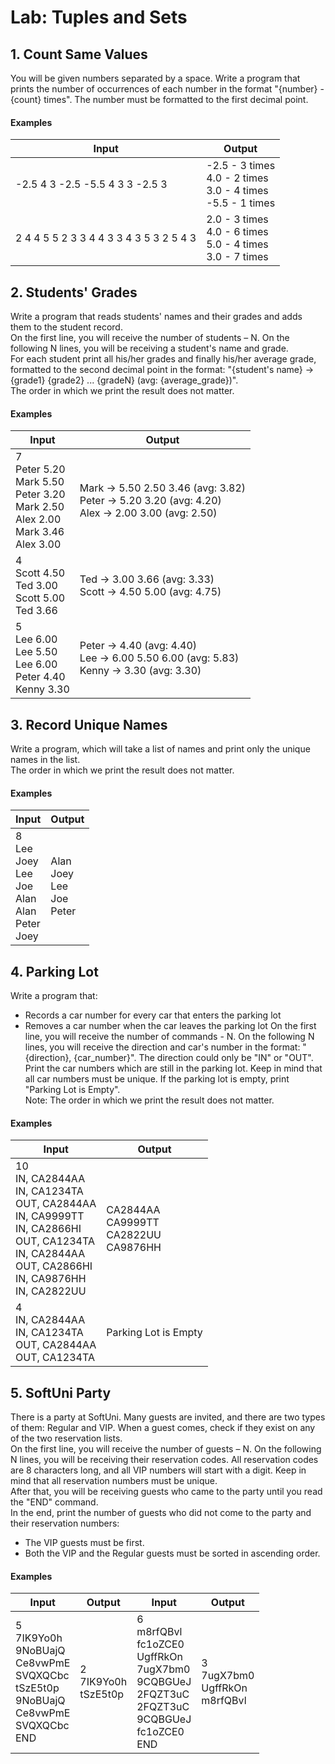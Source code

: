 # Lab: Tuples and Sets
## 1.	Count Same Values
You will be given numbers separated by a space. Write a program that prints the number of occurrences of each number in the format "{number} - {count} times". The number must be formatted to the first decimal point.  
#### Examples

| Input | Output |
| ----- | ------ |
| -2.5 4 3 -2.5 -5.5 4 3 3 -2.5 3 | -2.5 - 3 times<br />4.0 - 2 times<br />3.0 - 4 times<br />-5.5 - 1 times |
| 2 4 4 5 5 2 3 3 4 4 3 3 4 3 5 3 2 5 4 3 | 2.0 - 3 times<br />4.0 - 6 times<br />5.0 - 4 times<br />3.0 - 7 times |

## 2.	Students' Grades
Write a program that reads students' names and their grades and adds them to the student record.  
On the first line, you will receive the number of students – N. On the following N lines, you will be receiving a student's name and grade.  
For each student print all his/her grades and finally his/her average grade, formatted to the second decimal point in the format: "{student's name} -> {grade1} {grade2} ... {gradeN} (avg: {average_grade})".  
The order in which we print the result does not matter.  
#### Examples

| Input | Output |
| ----- | ------ |
| 7<br />Peter 5.20<br />Mark 5.50<br />Peter 3.20<br />Mark 2.50<br />Alex 2.00<br />Mark 3.46<br />Alex 3.00 | Mark -> 5.50 2.50 3.46 (avg: 3.82)<br />Peter -> 5.20 3.20 (avg: 4.20)<br />Alex -> 2.00 3.00 (avg: 2.50) |
| 4<br />Scott 4.50<br />Ted 3.00<br />Scott 5.00<br />Ted 3.66 | Ted -> 3.00 3.66 (avg: 3.33)<br />Scott -> 4.50 5.00 (avg: 4.75) |
| 5<br />Lee 6.00<br />Lee 5.50<br />Lee 6.00<br />Peter 4.40<br />Kenny 3.30 | Peter -> 4.40 (avg: 4.40)<br />Lee -> 6.00 5.50 6.00 (avg: 5.83)<br />Kenny -> 3.30 (avg: 3.30) |

## 3.	Record Unique Names
Write a program, which will take a list of names and print only the unique names in the list.  
The order in which we print the result does not matter.  
#### Examples

| Input | Output |
| ----- | ------ |
| 8<br />Lee<br />Joey<br />Lee<br />Joe<br />Alan<br />Alan<br />Peter<br />Joey | Alan<br />Joey<br />Lee<br />Joe<br />Peter |

## 4.	Parking Lot
Write a program that:  
* Records a car number for every car that enters the parking lot
*	Removes a car number when the car leaves the parking lot
On the first line, you will receive the number of commands - N. On the following N lines, you will receive the direction and car's number in the format: "{direction}, {car_number}". The direction could only be "IN" or "OUT". Print the car numbers which are still in the parking lot. Keep in mind that all car numbers must be unique.   If the parking lot is empty, print "Parking Lot is Empty".  
Note: The order in which we print the result does not matter.  
#### Examples

| Input | Output |
| ----- | ------ |
| 10<br />IN, CA2844AA<br />IN, CA1234TA<br />OUT, CA2844AA<br />IN, CA9999TT<br />IN, CA2866HI<br />OUT, CA1234TA<br />IN, CA2844AA<br />OUT, CA2866HI<br />IN, CA9876HH<br />IN, CA2822UU | CA2844AA<br />CA9999TT<br />CA2822UU<br />CA9876HH |
| 4<br />IN, CA2844AA<br />IN, CA1234TA<br />OUT, CA2844AA<br />OUT, CA1234TA | Parking Lot is Empty |

## 5.	SoftUni Party
There is a party at SoftUni. Many guests are invited, and there are two types of them: Regular and VIP. When a guest comes, check if they exist on any of the two reservation lists.  
On the first line, you will receive the number of guests – N. On the following N lines, you will be receiving their reservation codes. All reservation codes are 8 characters long, and all VIP numbers will start with a digit. Keep in mind that all reservation numbers must be unique.  
After that, you will be receiving guests who came to the party until you read the "END" command.  
In the end, print the number of guests who did not come to the party and their reservation numbers:  
*	The VIP guests must be first.
*	Both the VIP and the Regular guests must be sorted in ascending order.
#### Examples  

| Input | Output | Input | Output |
| ----- | ------ | ----- | ------ |
| 5<br />7IK9Yo0h<br />9NoBUajQ<br />Ce8vwPmE<br />SVQXQCbc<br />tSzE5t0p<br />9NoBUajQ<br />Ce8vwPmE<br />SVQXQCbc<br />END | 2<br />7IK9Yo0h<br />tSzE5t0p | 6<br /> m8rfQBvl<br />fc1oZCE0<br />UgffRkOn<br />7ugX7bm0<br />9CQBGUeJ<br />2FQZT3uC<br />2FQZT3uC<br />9CQBGUeJ<br />fc1oZCE0<br />END | 3<br />7ugX7bm0<br />UgffRkOn<br />m8rfQBvl |
